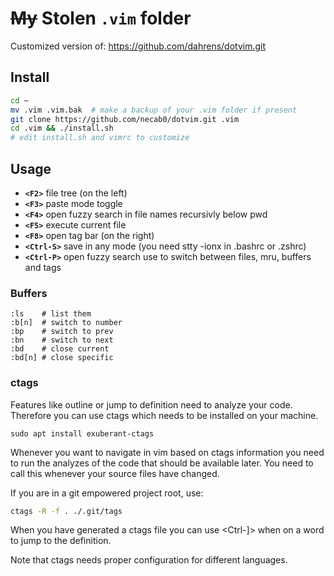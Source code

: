 # ~~My~~ Stolen `.vim` folder
Customized version of: https://github.com/dahrens/dotvim.git

## Install

```bash
cd ~
mv .vim .vim.bak  # make a backup of your .vim folder if present
git clone https://github.com/necab0/dotvim.git .vim
cd .vim && ./install.sh
# edit install.sh and vimrc to customize
```

## Usage

* **`<F2>`** file tree (on the left)
* **`<F3>`** paste mode toggle
* **`<F4>`** open fuzzy search in file names recursivly below pwd
* **`<F5>`** execute current file
* **`<F8>`** open tag bar (on the right)
* **`<Ctrl-S>`** save in any mode (you need stty -ionx in .bashrc or .zshrc)
* **`<Ctrl-P>`** open fuzzy search use <Ctrl-F> to switch between files, mru, buffers and tags

### Buffers

```
:ls    # list them
:b[n]  # switch to number
:bp    # switch to prev
:bn	   # switch to next
:bd    # close current
:bd[n] # close specific
```

### ctags

Features like outline or jump to definition need to analyze your code.
Therefore you can use ctags which needs to be installed on your machine.

`sudo apt install exuberant-ctags`

Whenever you want to navigate in vim based on ctags information you need to run the analyzes of the code that should be available later.
You need to call this whenever your source files have changed.

If you are in a git empowered project root, use:

```bash
ctags -R -f . ./.git/tags
```

When you have generated a ctags file you can use <Ctrl-]> when on a word to jump to the definition.

Note that ctags needs proper configuration for different languages.

